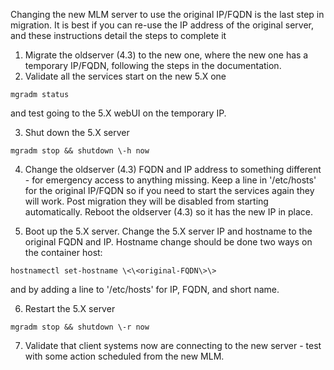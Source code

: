 Changing the new MLM server to use the original IP/FQDN is the last step in migration.  It is best if you can re-use the IP address of the original server, and these instructions detail the steps to complete it

1. Migrate the oldserver (4.3) to the new one, where the new one has a temporary IP/FQDN, following the steps in the documentation.  
2. Validate all the services start on the new 5.X one
 ```
mgradm status
```
  and test going to the 5.X webUI on the temporary IP. 
  
3. Shut down the 5.X server
```
mgradm stop && shutdown \-h now
```  
4. Change the oldserver (4.3) FQDN and IP address to something different \- for emergency access to anything missing.  Keep a line in '/etc/hosts' for the original IP/FQDN so if you need to start the services again they will work.  Post migration they will be disabled from starting automatically.  Reboot the oldserver (4.3) so it has the new IP in place.
    
5. Boot up the 5.X server.  Change the 5.X server IP and hostname to the original FQDN and IP.  Hostname change should be done two ways on the container host:
```
hostnamectl set-hostname \<\<original-FQDN\>\>
```
and by adding a line to '/etc/hosts' for IP, FQDN, and short name.  

6. Restart the 5.X server
```
mgradm stop && shutdown \-r now  
```
7. Validate that client systems now are connecting to the new server \- test with some action scheduled from the new MLM.
